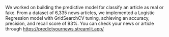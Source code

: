 We worked on building the predictive model for classify an article as real or fake. From a dataset of 6,335 news articles, we implemented a Logistic Regression model with GridSearchCV tuning, achieving an accuracy, precision, and recall score of 93%.
You can check your news or article through https://predictyournews.streamlit.app/ 
